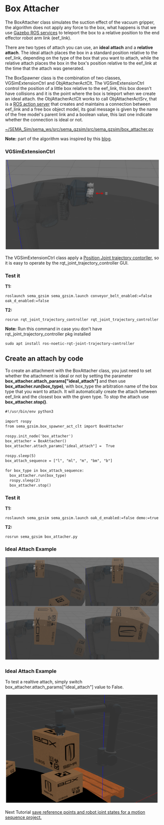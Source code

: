 # Box Attacher
The BoxAttacher class simulates the suction effect of the vacuum gripper, the algorithm does not apply any force to the box, what happens is that we use [Gazebo ROS services](https://classic.gazebosim.org/tutorials?tut=ros_comm&cat=connect_ros) to teleport the box to a relative position to the end effector robot arm link (eef_link).

There are two types of attach you can use, an **ideal attach** and a **relative attach**. The ideal attach places the box in a standard position relative to the eef_link, depending on the type of the box that you want to attach, while the relative attach places the box in the box's position relative to the eef_link at the time that the attach was generated.

The BoxSpawner class is the combination of two classes, VGSimExtensionCtrl and ObjAttacherActClt. The VGSimExtensionCtrl control the position of a little box relative to the eef_link, this box doesn't have collisions and it is the point where the box is teleport when we create an ideal attach. the ObjAttacherActClt works to call ObjAttacherActSrv, that is a [ROS action server](http://wiki.ros.org/actionlib) that creates and maintains a connection between eef_link and a free box object model, its goal message is given by the name of the free model's parent link and a boolean value, this last one indicate whether the connection is ideal or not.

[~/SEMA_Sim/sema_ws/src/sema_gzsim/src/sema_gzsim/box_attacher.py](https://github.com/MonkyDCristian/SEMA_Sim/blob/main/sema_ws/src/sema_gzsim/src/sema_gzsim/box_attacher.py)

**Note:** part of the algorithm was inspired by this [blog](https://erdalpekel.de/?p=178).

### VGSimExtensionCtrl

![Alt text](/imgs/eef_extension.png)

The VGSimExtensionCtrl class apply a [Position Joint trajectory contorller](http://wiki.ros.org/joint_trajectory_controller), so it is easy to operate by the rqt_joint_trajectory_controller GUI. 

### Test it
**T1:**
```
roslaunch sema_gzsim sema_gzsim.launch conveyor_belt_enabled:=false oak_d_enabled:=false          
```
**T2:**
```
rosrun rqt_joint_trajectory_controller rqt_joint_trajectory_controller
```
**Note:** Run this command in case you don't have rqt_joint_trajectory_controller pkg installed
```
sudo apt install ros-noetic-rqt-joint-trajectory-controller
```

## Create an attach by code

To create an attachment with the BoxAttacher class, you just need to set whether the attachment is ideal or not by setting the parameter **box_attacher.attach_params["ideal_attach"]** and then use **box_attacher.run(box_type)**, with box_type the arbitration name of the box type that you want to attach. It will automatically create the attach between eef_link and the closest box with the given type. To stop the attach use **box_attacher.stop()**.

```
#!/usr/bin/env python3

import rospy
from sema_gzsim.box_spawner_act_clt import BoxAttacher

rospy.init_node('box_attacher')
box_attacher = BoxAttacher()
box_attacher.attach_params["ideal_attach"] =  True

rospy.sleep(5)
box_attach_sequence = ["l", "ml", "m", "bm", "b"]

for box_type in box_attach_sequence:
  box_attacher.run(box_type)
  rospy.sleep(2)
  box_attacher.stop()
```
### Test it
**T1:**
```
roslaunch sema_gzsim sema_gzsim.launch oak_d_enabled:=false demo:=true          
```
**T2:**
```
rosrun sema_gzsim box_attacher.py
```

### Ideal Attach Example

![Alt text](/imgs/ideal_attach.png)

### Ideal Attach Example
To test a realtive attach, simply switch box_attacher.attach_params["ideal_attach"] value to False.

![Alt text](/imgs/not_ideal_attach.png)

Next Tutorial
[save reference points and robot joint states for a motion sequence project.](https://github.com/MonkyDCristian/SEMA_Sim/blob/main/documentation/save_robot_pose.md)
